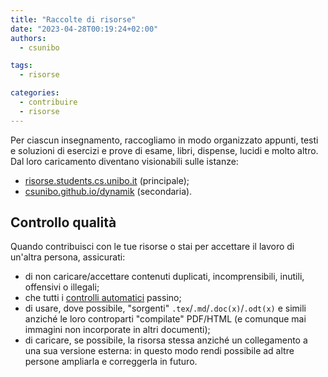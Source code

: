 ```yaml
---
title: "Raccolte di risorse"
date: "2023-04-28T00:19:24+02:00"
authors:
  - csunibo

tags:
  - risorse

categories:
  - contribuire
  - risorse
---
```


Per ciascun insegnamento, raccogliamo in modo organizzato appunti, testi e
soluzioni di esercizi e prove di esame, libri, dispense, lucidi e molto altro.
Dal loro caricamento diventano visionabili sulle istanze:

- [risorse.students.cs.unibo.it](https://dynamik.vercel.app/) (principale);
- [csunibo.github.io/dynamik](https://csunibo.github.io/dynamik) (secondaria).

## Controllo qualità

Quando contribuisci con le tue risorse o stai per accettare il lavoro di
un'altra persona, assicurati:

- di non caricare/accettare contenuti duplicati, incomprensibili, inutili,
  offensivi o illegali;
- che tutti i [controlli automatici](./controlli-automatici) passino;
- di usare, dove possibile, "sorgenti" `.tex`/`.md`/`.doc(x)`/`.odt(x)` e simili
  anziché le loro controparti "compilate" PDF/HTML (e comunque mai immagini
  non incorporate in altri documenti);
- di caricare, se possibile, la risorsa stessa anziché un collegamento a una sua
  versione esterna: in questo modo rendi possibile ad altre persone ampliarla e
  correggerla in futuro.
